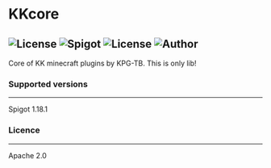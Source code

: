 # KKcore 
![License](https://img.shields.io/badge/Version-1.0-blue)
![Spigot](https://img.shields.io/badge/Spigot-1.18-yellow)
![License](https://img.shields.io/badge/License-Apache%202.0-orange)
![Author](https://img.shields.io/badge/Author-KPG--TB-green)
---

Core of KK minecraft plugins by KPG-TB. This is only lib!

### Supported versions

---

Spigot 1.18.1

### Licence

---

Apache 2.0
